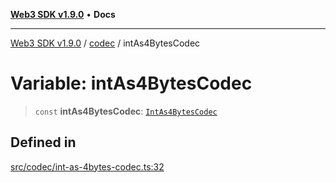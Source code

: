 [**Web3 SDK v1.9.0**](../../../README.md) • **Docs**

***

[Web3 SDK v1.9.0](../../../globals.md) / [codec](../README.md) / intAs4BytesCodec

# Variable: intAs4BytesCodec

> `const` **intAs4BytesCodec**: [`IntAs4BytesCodec`](../classes/IntAs4BytesCodec.md)

## Defined in

[src/codec/int-as-4bytes-codec.ts:32](https://github.com/Mystic-Nayy/alephium-web3/blob/ee41f5e0e7d7fb0b155fe62f05b2ac03772895ca/packages/web3/src/codec/int-as-4bytes-codec.ts#L32)
